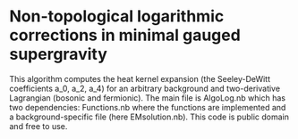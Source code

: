 # Non-topological logarithmic corrections in minimal gauged supergravity

This algorithm computes the heat kernel expansion (the Seeley-DeWitt coefficients a_0, a_2, a_4) for an arbitrary background and two-derivative Lagrangian (bosonic and fermionic). The main file is AlgoLog.nb which has two dependencies: Functions.nb where the functions are implemented and a background-specific file (here EMsolution.nb). This code is public domain and free to use.
